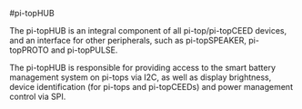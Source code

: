 <!--
---
name: pi-topHUB
class: board
type: power, display, other
formfactor: Custom
manufacturer: pi-top
description: pi-top/pi-topCEED compatible speaker add-on board
url: http://pi-top.com/products
buy: http://pi-top.com/products
image: 'pi-top-hub.png'
pincount: 40
eeprom: no
pin:
  '3':
    name: SDA
    mode: i2c
  '5':
    name: SCL
    mode: i2c
  '26':
    name: CE1
    mode: spi
i2c:
  '0x0b':
    name: Smart Battery Management System
    device: bq40z60
install:
  'devices':
    - 'i2c'
    - 'spi'
  'apt':
    - 'pt-hub-controller'
    - 'pt-battery'
-->
#pi-topHUB

The pi-topHUB is an integral component of all pi-top/pi-topCEED devices, and an interface for other peripherals, such as pi-topSPEAKER, pi-topPROTO and pi-topPULSE.

The pi-topHUB is responsible for providing access to the smart battery management system on pi-tops via I2C, as well as display brightness, device identification (for pi-tops and pi-topCEEDs) and power management control via SPI.